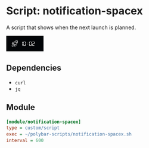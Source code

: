 # Script: notification-spacex

A script that shows when the next launch is planned.

![notification-spacex](screenshots/1.png)


## Dependencies

* `curl`
* `jq`


## Module

```ini
[module/notification-spacex]
type = custom/script
exec = ~/polybar-scripts/notification-spacex.sh
interval = 600
```
